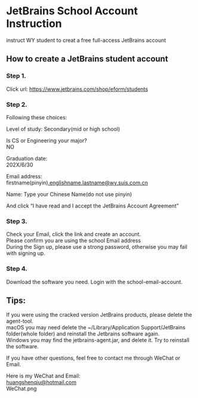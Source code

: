 # JetBrains School Account Instruction
 instruct WY student to creat a free full-access JetBrains account


## How to create a JetBrains student account

### Step 1.   
Click url: https://www.jetbrains.com/shop/eform/students

### Step 2.  

Following these choices:


Level of study: Secondary(mid or high school)  


Is CS or Engineering your major?   
NO  

Graduation date:    
202X/6/30  


Email address:  
firstname(pinyin).englishname.lastname@wy.suis.com.cn  


Name:
Type your Chinese Name(do not use pinyin)

And click “I have read and I accept the JetBrains Account Agreement”  

### Step 3.  
Check your Email, click the link and create an account.  
Please confirm you are using the school Email address  
During the Sign up, please use a strong password, otherwise you may fail with signing up.  
 
### Step 4.  
Download the software you need. Login with the school-email-account.  


## Tips:  
If you were using the cracked version JetBrains products, please delete the agent-tool.  
macOS you may need delete the ~/Library/Application Support/JetBrains folder(whole folder) and reinstall the Jetbrains software again.  
Windows you may find the jetbrains-agent.jar, and delete it. Try to reinstall the software. 
 
 
If you have other questions, feel free to contact me through WeChat or Email. 
 
Here is my WeChat and Email:   
huangshenqiu@hotmail.com  
WeChat.png   
